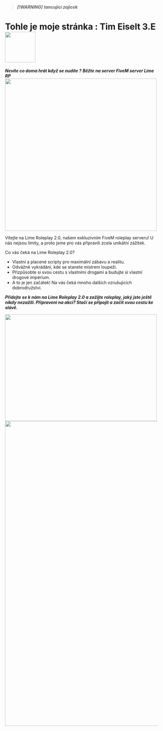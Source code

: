 > ***[!WARNING]***
> ***tancujici zajicek***

# Tohle je moje stránka : Tim Eiselt 3.E <img src="https://media.discordapp.net/attachments/995477056425054230/999842645176234034/ezgif-4-04488ff962.gif" width="100" height="100" />

***Nevíte co doma hrát když se nudíte ?***
***Běžte na server FiveM server Lime RP***
<img src="https://lmrp.eu/wp-content/uploads/2023/08/cropped-lajm_auto_x2-transformed-removebg-preview-1.png" width="500" height="500" />

Vítejte na Lime Roleplay 2.0, našem exkluzivním FiveM roleplay serveru! U nás nejsou limity, a proto jsme pro vás připravili zcela unikátní zážitek.

Co vás čeká na Lime Roleplay 2.0?

- Vlastní a placené scripty pro maximální zábavu a realitu.
- Odvážné vykrádání, kde se stanete mistrem loupeží.
- Přizpůsobte si svou cestu s vlastními drogami a budujte si vlastní drogové impérium.
- A to je jen začátek! Na vás čeká mnoho dalších vzrušujících dobrodružství.

***Přidejte se k nám na Lime Roleplay 2.0 a zažijte roleplay, jaký jste ještě nikdy nezažili. Připraveni na akci? Stačí se připojit a začít svou cestu ke slávě.***

<img src="https://media.tenor.com/UTV00sszZWIAAAAM/meme-approved-meme.gif" width="500" height="350" />
<img src="https://media.discordapp.net/attachments/995477056425054230/999842645176234034/ezgif-4-04488ff962.gif" width="1000" height="1000" />
